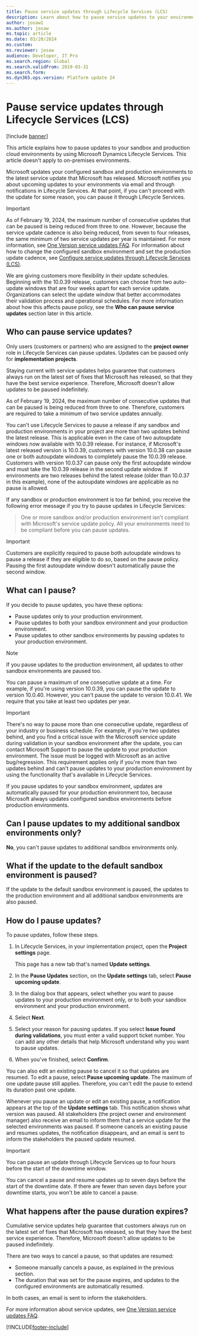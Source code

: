 ```yaml
---
title: Pause service updates through Lifecycle Services (LCS)
description: Learn about how to pause service updates to your environments, including overviews on who can pause and what parts of the service get paused.
author: josaw1
ms.author: josaw
ms.topic: article
ms.date: 03/20/2024
ms.custom:
ms.reviewer: josaw  
audience: Developer, IT Pro
ms.search.region: Global
ms.search.validFrom: 2019-03-31
ms.search.form:
ms.dyn365.ops.version: Platform update 24 
---
```


# Pause service updates through Lifecycle Services (LCS)

[!include [banner](../includes/banner.md)]

This article explains how to pause updates to your sandbox and production cloud environments by using Microsoft Dynamics Lifecycle Services. This article doesn't apply to on-premises environments.

Microsoft updates your configured sandbox and production environments to the latest service update that Microsoft has released. Microsoft notifies you about upcoming updates to your environments via email and through notifications in Lifecycle Services. At that point, if you can't proceed with the update for some reason, you can pause it through Lifecycle Services.

> [!IMPORTANT]
> As of February 19, 2024, the maximum number of consecutive updates that can be paused is being reduced from three to one. However, because the service update cadence is also being reduced, from seven to four releases, the same minimum of two service updates per year is maintained. For more information, see [One Version service updates FAQ](../../../fin-ops-core/fin-ops/get-started/one-version.md). For information about how to change the configured sandbox environment and set the production update cadence, see [Configure service updates through Lifecycle Services (LCS)](configure-service-updates.md).
>
> We are giving customers more flexibility in their update schedules. Beginning with the 10.0.39 release, customers can choose from two auto-update windows that are four weeks apart for each service update. Organizations can select the update window that better accommodates their validation process and operational schedules. For more information about how this affects pause policy, see the **Who can pause service updates** section later in this article.

## Who can pause service updates?

Only users (customers or partners) who are assigned to the **project owner** role in Lifecycle Services can pause updates. Updates can be paused only for **implementation projects**.

Staying current with service updates helps guarantee that customers always run on the latest set of fixes that Microsoft has released, so that they have the best service experience. Therefore, Microsoft doesn't allow updates to be paused indefinitely.

As of February 19, 2024, the maximum number of consecutive updates that can be paused is being reduced from three to one. Therefore, customers are required to take a minimum of two service updates annually.

You can't use Lifecycle Services to pause a release if any sandbox and production environments in your project are more than two updates behind the latest release. This is applicable even in the case of two autoupdate windows now available with 10.0.39 release. For instance, if Microsoft's latest released version is 10.0.39, customers with version 10.0.38 can pause one or both autoupdate windows to completely pause the 10.0.39 release. Customers with version 10.0.37 can pause only the first autoupdate window and must take the 10.0.39 release in the second update window. If environments are two releases behind the latest release (older than 10.0.37 in this example), none of the autoupdate windows are applicable as no pause is allowed. 

If any sandbox or production environment is too far behind, you receive the following error message if you try to pause updates in Lifecycle Services:

> One or more sandbox and/or production environment isn't compliant with Microsoft's service update policy. All your environments need to be compliant before you can pause updates.

> [!IMPORTANT]
> Customers are explicitly required to pause both autoupdate windows to pause a release if they are eligible to do so, based on the pause policy. Pausing the first autoupdate window doesn't automatically pause the second window.

## What can I pause?

If you decide to pause updates, you have these options:

- Pause updates only to your production environment.
- Pause updates to both your sandbox environment and your production environment.
- Pause updates to other sandbox environments by pausing updates to your production environment.

> [!NOTE]
> If you pause updates to the production environment, all updates to other sandbox environments are paused too.

You can pause a maximum of one consecutive update at a time. For example, if you're using version 10.0.39, you can pause the update to version 10.0.40. However, you can't pause the update to version 10.0.41. We require that you take at least two updates per year.

> [!IMPORTANT]
> There's no way to pause more than one consecutive update, regardless of your industry or business schedule. For example, if you're two updates behind, and you find a critical issue with the Microsoft service update during validation in your sandbox environment after the update, you can contact Microsoft Support to pause the update to your production environment. The issue must be logged with Microsoft as an active bug/regression. This requirement applies only if you're more than two updates behind and can't pause updates to your production environment by using the functionality that's available in Lifecycle Services.
>
> If you pause updates to your sandbox environment, updates are automatically paused for your production environment too, because Microsoft always updates configured sandbox environments before production environments.

## Can I pause updates to my additional sandbox environments only?

**No**, you can't pause updates to additional sandbox environments only.

## What if the update to the default sandbox environment is paused?

If the update to the default sandbox environment is paused, the updates to the production environment and all additional sandbox environments are also paused.

## How do I pause updates?

To pause updates, follow these steps.

1. In Lifecycle Services, in your implementation project, open the **Project settings** page.

    This page has a new tab that's named **Update settings**.

2. In the **Pause Updates** section, on the **Update settings** tab, select **Pause upcoming update**.
3. In the dialog box that appears, select whether you want to pause updates to your production environment only, or to both your sandbox environment and your production environment.
4. Select **Next**.
5. Select your reason for pausing updates. If you select **Issue found during validations**, you must enter a valid support ticket number. You can add any other details that help Microsoft understand why you want to pause updates.
6. When you've finished, select **Confirm**.

You can also edit an existing pause to cancel it so that updates are resumed. To edit a pause, select **Pause upcoming update**. The maximum of one update pause still applies. Therefore, you can't edit the pause to extend its duration past one update.

Whenever you pause an update or edit an existing pause, a notification appears at the top of the **Update settings** tab. This notification shows what version was paused. All stakeholders (the project owner and environment manager) also receive an email to inform them that a service update for the selected environments was paused. If someone cancels an existing pause and resumes updates, the notification disappears, and an email is sent to inform the stakeholders the paused update resumed.

> [!IMPORTANT]
> You can pause an update through Lifecycle Services up to four hours before the start of the downtime window.
>
> You can cancel a pause and resume updates up to seven days before the start of the downtime date. If there are fewer than seven days before your downtime starts, you won't be able to cancel a pause.

## What happens after the pause duration expires?

Cumulative service updates help guarantee that customers always run on the latest set of fixes that Microsoft has released, so that they have the best service experience. Therefore, Microsoft doesn't allow updates to be paused indefinitely.

There are two ways to cancel a pause, so that updates are resumed:

- Someone manually cancels a pause, as explained in the previous section.
- The duration that was set for the pause expires, and updates to the configured environments are automatically resumed.

In both cases, an email is sent to inform the stakeholders.

For more information about service updates, see [One Version service updates FAQ](../../../fin-ops-core/fin-ops/get-started/one-version.md).

[!INCLUDE[footer-include](../../../includes/footer-banner.md)]
